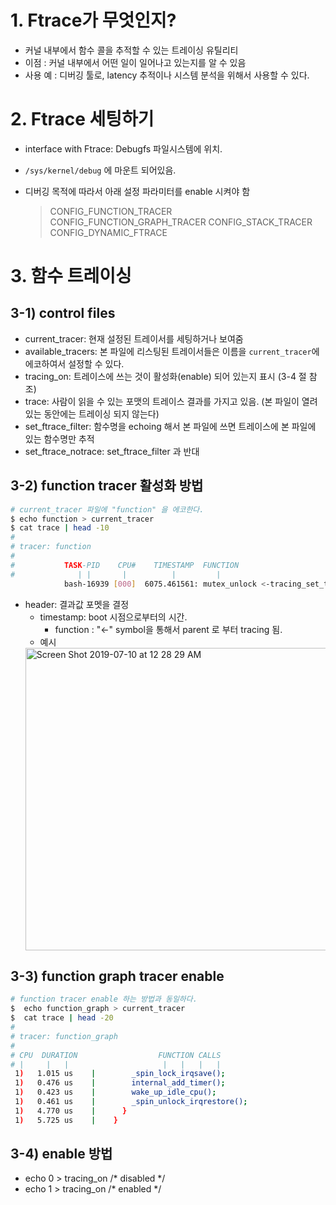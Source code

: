 # 1. Ftrace가 무엇인지?
 - 커널 내부에서 함수 콜을 추적할 수 있는 트레이싱 유틸리티
 - 이점   : 커널 내부에서 어떤 일이 일어나고 있는지를 알 수 있음
 - 사용 예 : 디버깅 툴로, latency 추적이나 시스템 분석을 위해서 사용할 수 있다.

# 2. Ftrace 세팅하기
 - interface with Ftrace: Debugfs 파일시스템에 위치.
 - `/sys/kernel/debug` 에 마운트 되어있음.

 - 디버깅 목적에 따라서 아래 설정 파라미터를 enable 시켜야 함
    > CONFIG_FUNCTION_TRACER
    > CONFIG_FUNCTION_GRAPH_TRACER
    > CONFIG_STACK_TRACER
    > CONFIG_DYNAMIC_FTRACE


# 3. 함수 트레이싱

## 3-1) control files
- current_tracer: 현재 설정된 트레이서를 세팅하거나 보여줌
- available_tracers: 본 파일에 리스팅된 트레이서들은 이름을 `current_tracer`에 에코하여서 설정할 수 있다.
- tracing_on: 트레이스에 쓰는 것이 활성화(enable) 되어 있는지 표시 (3-4 절 참조)
- trace: 사람이 읽을 수 있는 포맷의 트레이스 결과를 가지고 있음. (본 파일이 열려있는 동안에는 트레이싱 되지 않는다)
- set_ftrace_filter: 함수명을 echoing 해서 본 파일에 쓰면 트레이스에 본 파일에 있는 함수명만 추적
- set_ftrace_notrace: set_ftrace_filter 과 반대

## 3-2) function tracer 활성화 방법
```bash
# current_tracer 파일에 "function" 을 에코한다.
$ echo function > current_tracer
$ cat trace | head -10
#
# tracer: function
#
#           TASK-PID    CPU#    TIMESTAMP  FUNCTION
#              | |       |          |         |
            bash-16939 [000]  6075.461561: mutex_unlock <-tracing_set_tracer
```
 - header: 결과값 포멧을 결정
   - timestamp: boot 시점으로부터의 시간.  
	 - function : "<-" symbol을 통해서 parent 로 부터 tracing 됨.
   - 예시 
   <img width="484" alt="Screen Shot 2019-07-10 at 12 28 29 AM" src="https://user-images.githubusercontent.com/18457707/60901925-bc124f00-a2a9-11e9-8e37-4809601b18eb.png">

   

## 3-3) function graph tracer enable
```bash
# function tracer enable 하는 방법과 동일하다.
$  echo function_graph > current_tracer
$  cat trace | head -20
#
# tracer: function_graph
#
# CPU  DURATION                  FUNCTION CALLS
# |     |   |                     |   |   |   |
 1)   1.015 us    |        _spin_lock_irqsave();
 1)   0.476 us    |        internal_add_timer();
 1)   0.423 us    |        wake_up_idle_cpu();
 1)   0.461 us    |        _spin_unlock_irqrestore();
 1)   4.770 us    |      }
 1)   5.725 us    |    }
```

## 3-4) enable 방법
- echo 0 > tracing_on    /* disabled */
- echo 1 > tracing_on    /* enabled  */



